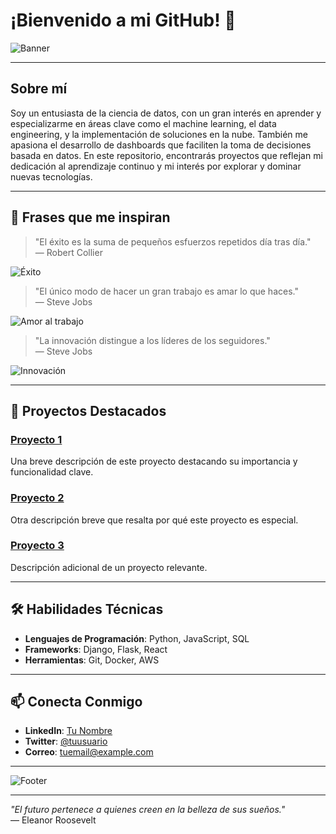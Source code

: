 # ¡Bienvenido a mi GitHub! 👋

![Banner](https://via.placeholder.com/1200x300.png?text=Welcome+to+my+GitHub)

---

## Sobre mí

Soy un entusiasta de la ciencia de datos, con un gran interés en aprender y especializarme en áreas clave como el machine learning, el data engineering, y la implementación de soluciones en la nube. También me apasiona el desarrollo de dashboards que faciliten la toma de decisiones basada en datos. En este repositorio, encontrarás proyectos que reflejan mi dedicación al aprendizaje continuo y mi interés por explorar y dominar nuevas tecnologías.

---

## 🌟 Frases que me inspiran

> "El éxito es la suma de pequeños esfuerzos repetidos día tras día."  
> — Robert Collier

![Éxito](https://via.placeholder.com/400x200.png?text=Success)

> "El único modo de hacer un gran trabajo es amar lo que haces."  
> — Steve Jobs

![Amor al trabajo](https://via.placeholder.com/400x200.png?text=Love+Your+Work)

> "La innovación distingue a los líderes de los seguidores."  
> — Steve Jobs

![Innovación](https://via.placeholder.com/400x200.png?text=Innovation)

---

## 🚀 Proyectos Destacados

### [Proyecto 1](#)
Una breve descripción de este proyecto destacando su importancia y funcionalidad clave.

### [Proyecto 2](#)
Otra descripción breve que resalta por qué este proyecto es especial.

### [Proyecto 3](#)
Descripción adicional de un proyecto relevante.

---

## 🛠 Habilidades Técnicas

- **Lenguajes de Programación**: Python, JavaScript, SQL
- **Frameworks**: Django, Flask, React
- **Herramientas**: Git, Docker, AWS

---

## 📫 Conecta Conmigo

- **LinkedIn**: [Tu Nombre](https://www.linkedin.com/in/tu-perfil/)
- **Twitter**: [@tuusuario](https://twitter.com/tuusuario)
- **Correo**: [tuemail@example.com](mailto:tuemail@example.com)

---

![Footer](https://via.placeholder.com/1200x100.png?text=Thanks+for+visiting!)

---

*"El futuro pertenece a quienes creen en la belleza de sus sueños."*  
— Eleanor Roosevelt

